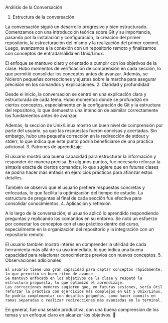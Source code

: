 Análisis de la Conversación
1. Estructura de la conversación

La conversación siguió un desarrollo progresivo y bien estructurado. Comenzamos con una introducción teórica sobre Git y su importancia, pasando por la instalación y configuración, la creación del primer repositorio, la estructuración del mismo y la realización del primer commit. Luego, avanzamos a la conexión con un repositorio remoto y finalizamos con conceptos de entrada/salida en Unix/Linux.

El enfoque se mantuvo claro y orientado a cumplir con los objetivos de la clase. Hubo momentos de verificación de comprensión en cada sección, lo que permitió consolidar los conceptos antes de avanzar. Además, se hicieron pequeñas correcciones y ajustes sobre la marcha para asegurar precisión en los comandos y explicaciones.
2. Claridad y profundidad

Desde el inicio, la conversación se centró en una explicación clara y estructurada de cada tema. Hubo momentos donde se profundizó en ciertos conceptos, especialmente en la configuración de Git y la estructura del repositorio, lo que demuestra una intención de asimilar correctamente los fundamentos antes de avanzar.

Además, la sección de Unix/Linux mostró un buen nivel de comprensión por parte del usuario, ya que las respuestas fueron concisas y acertadas. Sin embargo, hubo una pequeña corrección en la redirección de stdout y stderr, lo que indica que este punto podría beneficiarse de una práctica adicional.
3. Patrones de aprendizaje

El usuario mostró una buena capacidad para estructurar la información y responder de manera precisa. En algunos puntos, fue necesario reforzar la sintaxis exacta de ciertos comandos, lo que sugiere que en futuras clases se podría hacer más énfasis en ejercicios prácticos para afianzar estos detalles.

También se observó que el usuario prefiere respuestas concretas y enfocadas, lo que facilita la optimización del tiempo de estudio. La estructura de preguntas al final de cada sección fue efectiva para consolidar conocimientos.
4. Aplicación y reflexión

A lo largo de la conversación, el usuario aplicó lo aprendido respondiendo preguntas y replicando los comandos en su entorno. Se notó un esfuerzo por conectar los conceptos con el uso práctico dentro del curso, especialmente en la organización del repositorio y la integración con un repositorio remoto.

El usuario también mostró interés en comprender la utilidad de cada herramienta más allá de su uso inmediato, lo que indica una buena capacidad para relacionar conocimientos previos con nuevos conceptos.
5. Observaciones adicionales

    El usuario tiene una gran capacidad para captar conceptos rápidamente, lo que permitió un buen ritmo de avance.
    Se mantuvo enfocado en los objetivos de la clase y respetó la estructura propuesta, lo que optimizó el aprendizaje.
    Las correcciones menores sugieren que, en futuras sesiones, sería útil reforzar la práctica con ejercicios más complejos en Git y Unix/Linux.
    Se podría complementar con desafíos pequeños, como hacer commits en ramas separadas o realizar redirecciones más avanzadas en la terminal.

En general, fue una sesión productiva, con una buena comprensión de los temas y un enfoque claro en alcanzar los objetivos. 🚀
